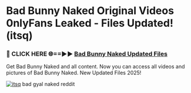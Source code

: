 # Bad Bunny Naked Original Videos 0nlyFans Leaked - Files Updated! (itsq)

<h3>🔴 CLICK HERE 🌐==►► <a href="https://tinyurl.com/yckcrads" rel="nofollow">Bad Bunny Naked Updated Files</a></h3>

Get Bad Bunny Naked and all content. Now you can access all videos and pictures of Bad Bunny Naked. New Updated Files 2025!

[![itsq](https://i.imgur.com/hpKpOFt.gif)](https://tinyurl.com/yckcrads)
bad gyal naked reddit